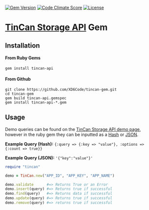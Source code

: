 [![Gem Version](http://img.shields.io/gem/v/tincan-api.svg?style=flat)][gem]
[![Code Climate Score](http://img.shields.io/codeclimate/github/XD6Code/tincan-gem.svg?style=flat)][Code CLimate]
[![License](http://img.shields.io/badge/License-MIT-yellow.svg?style=flat)][license]


# [TinCan Storage API][tincan] Gem

## Installation
#### From Ruby Gems
```
gem install tincan-api
```
#### From Github
```
git clone https://github.com/XD6Code/tincan-gem.git
cd tincan-gem
gem build tincan-api.gemspec
gem install tincan-api-*.gem
```

## Usage
Demo queries can be found on the [TinCan Storage API demo page][tincan], however in the ruby gem they can be inputted as a [Hash][ruby-hash] or [JSON][json].

**Example Query (Hash):** ```{:query => {:key => "value"}, :options => {:count => true}}```

**Example Query (JSON):** ```'{"key":"value"}'```

```ruby
require "tincan"

demo = TinCan.new("APP_ID", "APP_KEY", "APP_NAME")

demo.validate      #=> Returns True or an Error
demo.insert(query) #=> Returns true if successful
demo.find(query)   #=> Returns data if successful
demo.update(query) #=> Returns true if successful
demo.remove(query) #=> returns true if successful
```

[tincan]:       http://apps.tincan.me/
[ruby-hash]:    http://www.ruby-doc.org/core-2.1.1/Hash.html
[json]:         http://www.json.org/

[gem]:          https://rubygems.org/gems/tincan-api
[Code CLimate]: https://codeclimate.com/github/XD6Code/tincan-gem
[license]:      https://github.com/XD6Code/tincan-gem/blob/master/LICENSE